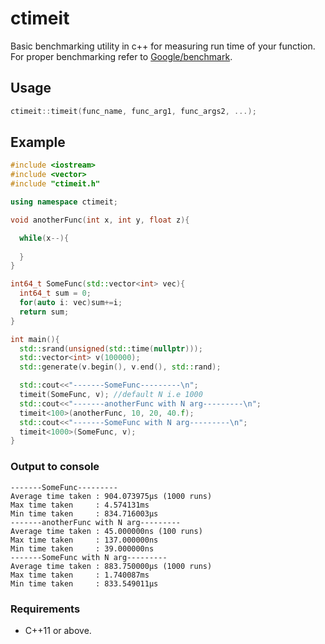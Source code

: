 # ctimeit
Basic benchmarking utility in c++ for measuring run time of your function. For proper benchmarking refer to [Google/benchmark](https://github.com/google/benchmark).

## Usage

```cpp
ctimeit::timeit(func_name, func_arg1, func_args2, ...);
```

## Example

```cpp
#include <iostream>
#include <vector>
#include "ctimeit.h"

using namespace ctimeit;

void anotherFunc(int x, int y, float z){

  while(x--){
		
  }
}

int64_t SomeFunc(std::vector<int> vec){
  int64_t sum = 0;
  for(auto i: vec)sum+=i;
  return sum;
}

int main(){
  std::srand(unsigned(std::time(nullptr)));
  std::vector<int> v(100000);
  std::generate(v.begin(), v.end(), std::rand);

  std::cout<<"-------SomeFunc---------\n";
  timeit(SomeFunc, v); //default N i.e 1000
  std::cout<<"-------anotherFunc with N arg---------\n";
  timeit<100>(anotherFunc, 10, 20, 40.f);
  std::cout<<"-------SomeFunc with N arg---------\n";
  timeit<1000>(SomeFunc, v);
}
```
### Output to console

```
-------SomeFunc---------
Average time taken : 904.073975µs (1000 runs)
Max time taken     : 4.574131ms
Min time taken     : 834.716003µs
-------anotherFunc with N arg---------
Average time taken : 45.000000ns (100 runs)
Max time taken     : 137.000000ns
Min time taken     : 39.000000ns
-------SomeFunc with N arg---------
Average time taken : 883.750000µs (1000 runs)
Max time taken     : 1.740087ms
Min time taken     : 833.549011µs
```

### Requirements

- C++11 or above.
